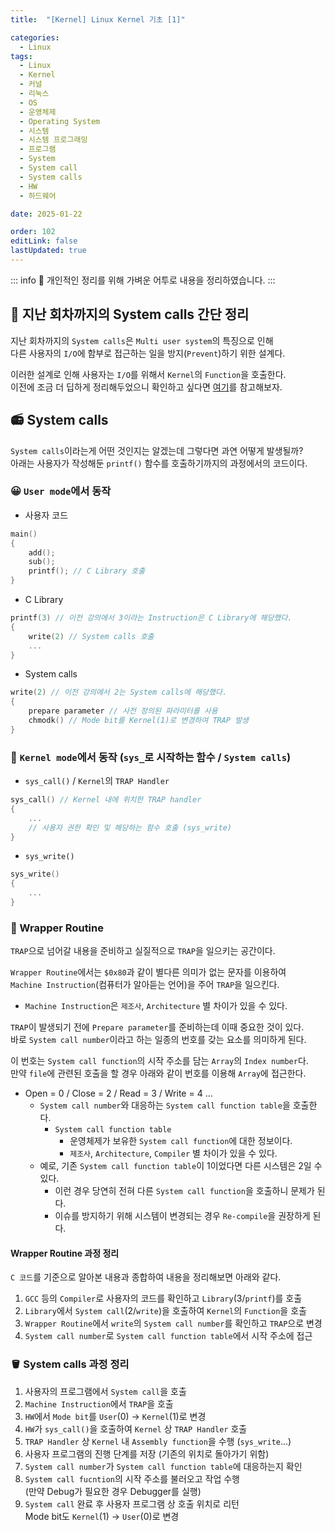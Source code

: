 ```yaml
---
title:  "[Kernel] Linux Kernel 기초 [1]"

categories:
  - Linux
tags:
  - Linux
  - Kernel
  - 커널
  - 리눅스
  - OS
  - 운영체제
  - Operating System
  - 시스템
  - 시스템 프로그래밍
  - 프로그램
  - System
  - System call
  - System calls
  - HW
  - 하드웨어

date: 2025-01-22

order: 102
editLink: false
lastUpdated: true
---
```


::: info
📢 개인적인 정리를 위해 가벼운 어투로 내용을 정리하였습니다.
:::

## 🤔 지난 회차까지의 System calls 간단 정리
지난 회차까지의 `System calls`은 `Multi user system`의 특징으로 인해  
다른 사용자의 `I/O`에 함부로 접근하는 일을 방지(`Prevent`)하기 위한 설계다.

이러한 설계로 인해 사용자는 `I/O`를 위해서 `Kernel`의 `Function`을 호출한다.  
이전에 조금 더 딥하게 정리해두었으니 확인하고 싶다면 [여기](/posts/Computing/OS/Linux/Kernel/Kernel-Introducing.html)를 참고해보자.

## 📻 System calls
`System calls`이라는게 어떤 것인지는 알겠는데 그렇다면 과연 어떻게 발생될까?  
아래는 사용자가 작성해둔 `printf()` 함수를 호출하기까지의 과정에서의 코드이다.

### 😀 `User mode`에서 동작
- 사용자 코드
```c
main() 
{
    add();
    sub();
    printf(); // C Library 호출
}
```

- C Library
```c
printf(3) // 이전 강의에서 3이라는 Instruction은 C Library에 해당했다.
{
	write(2) // System calls 호출
    ...
}
```

- System calls
```c
write(2) // 이전 강의에서 2는 System calls에 해당했다.
{
	prepare parameter // 사전 정의된 파라미터를 사용
	chmodk() // Mode bit를 Kernel(1)로 변경하여 TRAP 발생
}
```

### 🤖 `Kernel mode`에서 동작 (`sys_`로 시작하는 함수 / `System calls`)
- `sys_call()` / `Kernel`의 `TRAP Handler`
```c
sys_call() // Kernel 내에 위치한 TRAP handler
{
	...
	// 사용자 권한 확인 및 해당하는 함수 호출 (sys_write)
}
```

- `sys_write()`
```c
sys_write()
{
	...
}
```

### 🦾 Wrapper Routine
`TRAP`으로 넘어갈 내용을 준비하고 실질적으로 `TRAP`을 일으키는 공간이다.

`Wrapper Routine`에서는 `$0x80`과 같이 별다른 의미가 없는 문자를 이용하여  
`Machine Instruction`(컴퓨터가 알아듣는 언어)을 주어 `TRAP`을 일으킨다.
- `Machine Instruction`은 `제조사`, `Architecture` 별 차이가 있을 수 있다.

`TRAP`이 발생되기 전에 `Prepare parameter`를 준비하는데 이때 중요한 것이 있다.  
바로 `System call number`이라고 하는 일종의 번호를 갖는 요소를 의미하게 된다.  

이 번호는 `System call function`의 시작 주소를 담는 `Array`의 `Index number`다.  
만약 `file`에 관련된 호출을 할 경우 아래와 같이 번호를 이용해 `Array`에 접근한다.
- Open = 0 / Close = 2 / Read = 3 / Write = 4 ...
  - `System call number`와 대응하는 `System call function table`을 호출한다.
    - `System call function table`
      - 운영체제가 보유한 `System call function`에 대한 정보이다.
      - `제조사`, `Architecture`, `Compiler` 별 차이가 있을 수 있다.
  - 예로, 기존 `System call function table`이 1이었다면 다른 시스템은 2일 수 있다.
    - 이런 경우 당연히 전혀 다른 `System call function`을 호출하니 문제가 된다.
    - 이슈를 방지하기 위해 시스템이 변경되는 경우 `Re-compile`을 권장하게 된다.

#### Wrapper Routine 과정 정리
`C 코드`를 기준으로 알아본 내용과 종합하여 내용을 정리해보면 아래와 같다.

1. `GCC` 등의 `Compiler`로 사용자의 코드를 확인하고 `Library`(3/`printf`)를 호출
2. `Library`에서 `System call`(2/`write`)을 호출하여 `Kernel`의 `Function`을 호출
3. `Wrapper Routine`에서 `write`의 `System call number`를 확인하고 `TRAP`으로 변경
4. `System call number`로 `System call function table`에서 시작 주소에 접근

### 🪣 System calls 과정 정리
1. 사용자의 프로그램에서 `System call`을 호출
2. `Machine Instruction`에서 `TRAP`을 호출
3. `HW`에서 `Mode bit`를 `User`(0) &rarr; `Kernel`(1)로 변경
4. `HW`가 `sys_call()`을 호출하여 `Kernel` 상 `TRAP Handler` 호출
5. `TRAP Handler` 상 `Kernel` 내 `Assembly function`을 수행 (`sys_write`...)
6. 사용자 프로그램의 진행 단계를 저장 (기존의 위치로 돌아가기 위함)
7. `System call number`가 `System call function table`에 대응하는지 확인
8. `System call fucntion`의 시작 주소를 불러오고 작업 수행  
(만약 Debug가 필요한 경우 Debugger를 실행)
9. `System call` 완료 후 사용자 프로그램 상 호출 위치로 리턴  
Mode bit도 `Kernel`(1) &rarr; `User`(0)로 변경